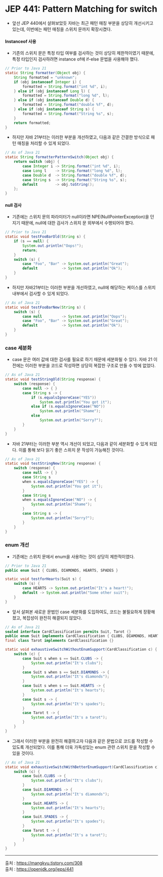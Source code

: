 # JEP 441: Pattern Matching for switch 


* 앞선 JEP 440에서 살펴보았듯 자바는 최근 패턴 매칭 부분을 상당히 개선시키고 있는데, 이번에는 패턴 매칭을 스위치 문까지 확장시켰다.

#### Instanceof 사용
* 기존의 스위치 문은 특정 타입 여부를 검사하는 것이 상당히 제한적이였기 때문에, 특정 타입인지 검사하려면 instance of에 if-else 문법을 사용해야 했다.

```JAVA
// Prior to Java 21
static String formatter(Object obj) {
    String formatted = "unknown";
    if (obj instanceof Integer i) {
        formatted = String.format("int %d", i);
    } else if (obj instanceof Long l) {
        formatted = String.format("long %d", l);
    } else if (obj instanceof Double d) {
        formatted = String.format("double %f", d);
    } else if (obj instanceof String s) {
        formatted = String.format("String %s", s);
    }
    return formatted;
}
```

* 하지만 자바 21부터는 이러한 부분을 개선하였고, 다음과 같은 간결한 방식으로 패턴 매칭을 처리할 수 있게 되었다.

```JAVA
// As of Java 21
static String formatterPatternSwitch(Object obj) {
    return switch (obj) {
        case Integer i -> String.format("int %d", i);
        case Long l    -> String.format("long %d", l);
        case Double d  -> String.format("double %f", d);
        case String s  -> String.format("String %s", s);
        default        -> obj.toString();
    };
}
```

#### null 검사
* 기존에는 스위치 문의 파라미터가 null이라면 NPE(NullPointerException)을 던지기 때문에, null에 대한 검사가 스위치 문 외부에서 수행되어야 했다.

```JAVA
// Prior to Java 21
static void testFooBarOld(String s) {
    if (s == null) {
        System.out.println("Oops!");
        return;
    }
    switch (s) {
        case "Foo", "Bar" -> System.out.println("Great");
        default           -> System.out.println("Ok");
    }
}
```
* 하지만 자바21부터는 이러한 부분을 개선하였고, null에 해당하는 케이스를 스위치 내부에서 검사할 수 있게 되었다.
```JAVA
// As of Java 21
static void testFooBarNew(String s) {
    switch (s) {
        case null         -> System.out.println("Oops");
        case "Foo", "Bar" -> System.out.println("Great");
        default           -> System.out.println("Ok");
    }
}
```

### case 세분화
* case 문은 여러 값에 대한 검사를 필요로 하기 때문에 세분화될 수 있다. 자바 21 이전에는 이러한 부분을 코드로 작성하면 상당히 복잡한 구조로 만들 수 밖에 없었다.

```JAVA
// As of Java 21
static void testStringOld(String response) {
    switch (response) {
        case null -> { }
        case String s -> {
            if (s.equalsIgnoreCase("YES"))
                System.out.println("You got it");
            else if (s.equalsIgnoreCase("NO"))
                System.out.println("Shame");
            else
                System.out.println("Sorry?");
        }
    }
}
```

* 자바 21부터는 이러한 부분 역시 개선이 되었고, 다음과 같이 세분화할 수 있게 되었다. 이를 통해 보다 읽기 좋은 스위치 문 작성이 가능해진 것이다.

```JAVA
// As of Java 21
static void testStringNew(String response) {
    switch (response) {
        case null -> { }
        case String s
        when s.equalsIgnoreCase("YES") -> {
            System.out.println("You got it");
        }
        case String s
        when s.equalsIgnoreCase("NO") -> {
            System.out.println("Shame");
        }
        case String s -> {
            System.out.println("Sorry?");
        }
    }
}
```

 

### enum 개선
* 기존에는 스위치 문에서 enum을 사용하는 것이 상당히 제한적이였다.

```JAVA
// Prior to Java 21
public enum Suit { CLUBS, DIAMONDS, HEARTS, SPADES }

static void testforHearts(Suit s) {
    switch (s) {
        case HEARTS -> System.out.println("It's a heart!");
        default -> System.out.println("Some other suit");
    }
}
```

* 앞서 살펴본 새로운 문법인 case 세분화를 도입하여도, 코드는 불필요하게 장황해졌고, 복잡성이 완전히 해결되지 않았다.

```JAVA
// As of Java 21
sealed interface CardClassification permits Suit, Tarot {}
public enum Suit implements CardClassification { CLUBS, DIAMONDS, HEARTS, SPADES }
final class Tarot implements CardClassification {}

static void exhaustiveSwitchWithoutEnumSupport(CardClassification c) {
    switch (c) {
        case Suit s when s == Suit.CLUBS -> {
            System.out.println("It's clubs");
        }
        case Suit s when s == Suit.DIAMONDS -> {
            System.out.println("It's diamonds");
        }
        case Suit s when s == Suit.HEARTS -> {
            System.out.println("It's hearts");
        }
        case Suit s -> {
            System.out.println("It's spades");
        }
        case Tarot t -> {
            System.out.println("It's a tarot");
        }
    }
}
```
 
* 그래서 이러한 부분을 완전히 해결하고자 다음과 같은 문법으로 코드를 작성할 수 있도록 개선되었다. 이를 통해 더욱 가독성있는 enum 관련 스위치 문을 작성할 수 있을 것이다.

```JAVA
// As of Java 21
static void exhaustiveSwitchWithBetterEnumSupport(CardClassification c) {
    switch (c) {
        case Suit.CLUBS -> {
            System.out.println("It's clubs");
        }
        case Suit.DIAMONDS -> {
            System.out.println("It's diamonds");
        }
        case Suit.HEARTS -> {
            System.out.println("It's hearts");
        }
        case Suit.SPADES -> {
            System.out.println("It's spades");
        }
        case Tarot t -> {
            System.out.println("It's a tarot");
        }
    }
}
```
 ---- 
출처 : https://mangkyu.tistory.com/308 </br>
출처 : https://openjdk.org/jeps/441
